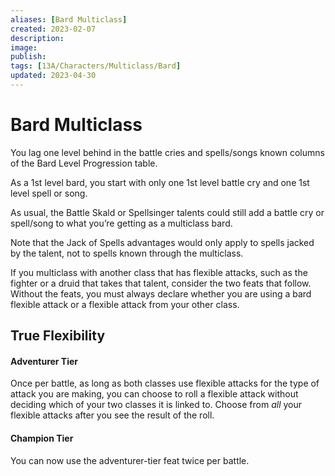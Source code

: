 ```yaml
---
aliases: [Bard Multiclass]
created: 2023-02-07
description: 
image: 
publish: 
tags: [13A/Characters/Multiclass/Bard]
updated: 2023-04-30
---
```

# Bard Multiclass

You lag one level behind in the battle cries and spells/songs known
columns of the Bard Level Progression table.

As a 1st level bard, you start with only one 1st level battle cry and one 1st level spell or song.

As usual, the Battle Skald or Spellsinger talents could still add a battle cry or spell/song to what you’re getting as a multiclass bard.

Note that the Jack of Spells advantages would only apply to spells jacked by the talent, not to spells known through the multiclass.

If you multiclass with another class that has flexible attacks, such as the fighter or a druid that takes that talent, consider the two feats that follow. Without the feats, you must always declare whether you are using a bard flexible attack or a flexible attack from your other class.

## True Flexibility

#### Adventurer Tier

Once per battle, as long as both classes use flexible attacks for the type of attack you are making, you can choose to roll a flexible attack without deciding which of your two classes it is linked to. Choose from *all* your flexible attacks after you see the result of the roll.

#### Champion Tier

You can now use the adventurer-tier feat twice per battle.
